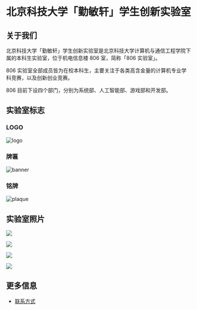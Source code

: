 ---
---

# 北京科技大学「勤敏轩」学生创新实验室

## 关于我们

北京科技大学「勤敏轩」学生创新实验室是北京科技大学计算机与通信工程学院下属的本科生实验室，位于机电信息楼 806 室，简称「806 实验室」。

806 实验室全部成员皆为在校本科生，主要关注于各类高含金量的计算机专业学科竞赛，以及创新创业竞赛。

806 目前下设四个部门，分别为系统部、人工智能部、游戏部和开发部。

## 实验室标志

### LOGO

![logo](https://s3.806.group/website/static/806-logo-with-name.jpg)

### 牌匾

![banner](https://s3.806.group/website/static/806-banner.jpg)

### 铭牌

![plaque](https://s3.806.group/website/static/806-plaque.jpg)

## 实验室照片

![](https://s3.806.group/website/static/806_1.jpg)

![](https://s3.806.group/website/static/806_2.jpg)

![](https://s3.806.group/website/static/806_3.jpg)

![](https://s3.806.group/website/static/806_4.jpg)

## 更多信息

- [联系方式](806/contact.md)
